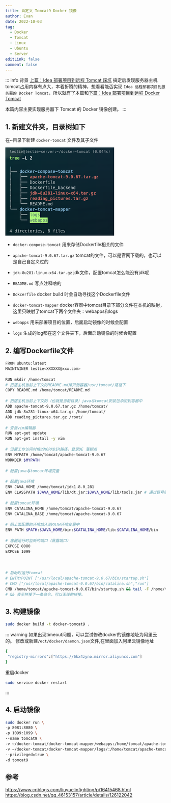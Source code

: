 ```yaml
---
title: 自定义 Tomcat9 Docker 镜像
author: Evan
date: 2022-10-03
tag:
  - Docker
  - Tomcat
  - Linux
  - Ubuntu
  - Server
editLink: false
comment: false
---
```



::: info 背景
[上篇：Idea 部署项目到远程 Tomcat 踩坑](/tutorial/server/IdeaRemoteDeploy.md) 搞定后发现服务器主机tomcat占用内存有点大，本着折腾的精神，想看看能否实现 `Idea 远程部署项目到服务器的 Docker Tomcat`，所以就有了本篇和[下篇：Idea 部署项目到远程 Docker Tomcat](/tutorial/server/IdeaRemoteDockerDeploy.md) 

本篇内容主要实现服务器下 Tomcat 的 Docker 镜像创建。
:::


## 1. 新建文件夹，目录树如下
在~目录下新建 `docker-tomcat` 文件及其子文件

 ![](./file-tree.png)

- `docker-compose-tomcat` 用来存储Dockerfile相关的文件
- `apache-tomcat-9.0.67.tar.gz` tomcat的文件，可以是官网下载的，也可以是自己自定义过的
- `jdk-8u281-linux-x64.tar.gz` jdk文件，配置tomcat怎么能没有jdk呢
- `README.md` 写点注释啥的
- `Dokcerfile` docker build 时会自动寻找这个Dockerfile文件

- `docker-tomcat-mapper` docker容器中tomcat目录下部分文件在本机的映射，这里只映射了tomcat下两个文件夹：webapps和logs
- `webapps` 用来部署项目的位置，后面启动镜像的时候会配置
- `logs` 生成的log都在这个文件夹下，后面启动镜像的时候会配置


## 2. 编写Dockerfile文件

```bash
FROM ubuntu:latest
MAINTAINER leslie<XXXXXX@xxx.com>

RUN mkdir /home/tomcat
# 把宿主机当前上下文的README.md拷贝到容器/usr/tomcat/路径下
COPY README.md /home/tomcat/README.md

# 把宿主机当前上下文的（也就是当前目录）java与tomcat安装包添加到容器中
ADD apache-tomcat-9.0.67.tar.gz /home/tomcat/
ADD jdk-8u281-linux-x64.tar.gz /home/tomcat/
ADD reading_pictures.tar.gz /root/

# 安装vim编辑器
RUN apt-get update
RUN apt-get install -y vim

# 设置工作访问时候的MORKDIR路径，登录DE 落脚点
ENV MYPATH /home/tomcat/apache-tomcat-9.0.67
WORKDIR $MYPATH

# 配置java与tomcat环境变量

# 配置java环境
ENV JAVA_HOME /home/tomcat/jdk1.8.0_281
ENV CLASSPATH $JAVA_HOME/lib/dt.jar:$JAVA_HOME/lib/tools.jar # 通过冒号隔开

# 配置tomcat环境
ENV CATALINA_HOME /home/tomcat/apache-tomcat-9.0.67
ENV CATALINA_BASE /home/tomcat/apache-tomcat-9.0.67

# 把上面配置的环境放入到PATH环境变量中
ENV PATH $PATH:$JAVA_HOME/bin:$CATALINA_HOME/lib:$CATALINA_HOME/bin

# 容器运行时监听的端口（暴露端口）
EXPOSE 8080
EXPOSE 1099



# 启动时运行tomcat
# ENTRYPOINT ["/usr/local/apache-tomcat-9.0.67/bin/startup.sh"]
# CMD ["/usr/local/apache-tomcat-9.0.67/bin/catalina.sh","run"]
CMD /home/tomcat/apache-tomcat-9.0.67/bin/startup.sh && tail -F /home/tomcat/apache-tomcat-9.0.67/bin/logs/catalina.out
# && 表示拼接下一条命令，可以无线的拼接。
```


## 3. 构建镜像

```bash
sudo docker build -t docker-tomcat9 .
```

::: warning
如果出现timeout问题，可以尝试修改docker的镜像地址为阿里云的。
修改或新建`/ect/docker/daemon.json`文件,在里面加入阿里云镜像地址
```bash
{
 "registry-mirrors":["https://6kx4zyno.mirror.aliyuncs.com"]
}
```
重启docker
```bash
sudo service docker restart
```
:::


## 4. 启动镜像

```bash
sudo docker run \
-p 8081:8080 \
-p 1099:1099 \
--name tomcat9 \
-v ~/docker-tomcat/docker-tomcat-mapper/webapps:/home/tomcat/apache-tomcat-9.0.67/webapps \
-v ~/docker-tomcat/docker-tomcat-mapper/logs/:/home/tomcat/apache-tomcat-9.0.67/logs \
--privileged=true \
-d tomcat9
```

## 参考

https://www.cnblogs.com/liuyuelinfighting/p/16415468.html
https://blog.csdn.net/qq_46153157/article/details/126122042